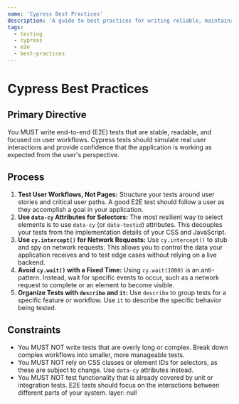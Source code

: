 ```yaml
---
name: 'Cypress Best Practices'
description: 'A guide to best practices for writing reliable, maintainable, and effective end-to-end tests with Cypress.'
tags:
  - testing
  - cypress
  - e2e
  - best-practices
---
```


# Cypress Best Practices

## Primary Directive

You MUST write end-to-end (E2E) tests that are stable, readable, and focused on user workflows. Cypress tests should simulate real user interactions and provide confidence that the application is working as expected from the user's perspective.

## Process

1.  **Test User Workflows, Not Pages:** Structure your tests around user stories and critical user paths. A good E2E test should follow a user as they accomplish a goal in your application.
2.  **Use `data-cy` Attributes for Selectors:** The most resilient way to select elements is to use `data-cy` (or `data-testid`) attributes. This decouples your tests from the implementation details of your CSS and JavaScript.
3.  **Use `cy.intercept()` for Network Requests:** Use `cy.intercept()` to stub and spy on network requests. This allows you to control the data your application receives and to test edge cases without relying on a live backend.
4.  **Avoid `cy.wait()` with a Fixed Time:** Using `cy.wait(1000)` is an anti-pattern. Instead, wait for specific events to occur, such as a network request to complete or an element to become visible.
5.  **Organize Tests with `describe` and `it`:** Use `describe` to group tests for a specific feature or workflow. Use `it` to describe the specific behavior being tested.

## Constraints

- You MUST NOT write tests that are overly long or complex. Break down complex workflows into smaller, more manageable tests.
- You MUST NOT rely on CSS classes or element IDs for selectors, as these are subject to change. Use `data-cy` attributes instead.
- You MUST NOT test functionality that is already covered by unit or integration tests. E2E tests should focus on the interactions between different parts of your system.
layer: null
